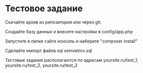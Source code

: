 Тестовое задание
================

Скачайте архив из репозитория или через git.

Создайте базу данных и внесите настройки в config/app.php

Запустите в папке сайте консоль и наберите "composer install"

Сделайте импорт файла sql semvetrov.sql

Тестовые задания располагаются по адресам yoursite.ru/test_1, yoursite.ru/test_2, yoursite.ru/test_3
